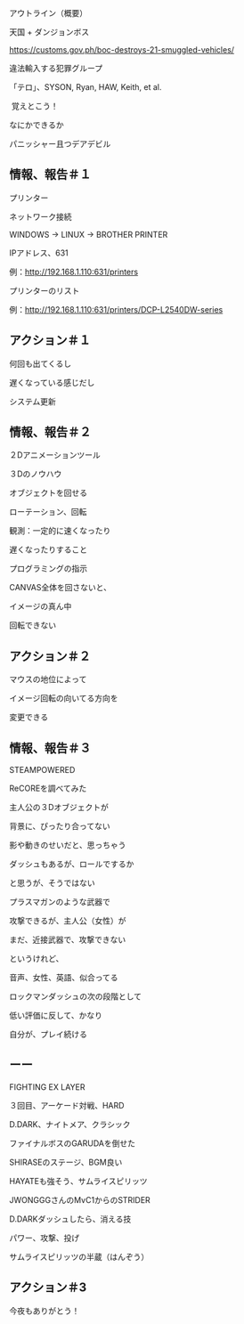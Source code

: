 アウトライン（概要）

天国 + ダンジョンボス

https://customs.gov.ph/boc-destroys-21-smuggled-vehicles/

違法輸入する犯罪グループ

「テロ」、SYSON, Ryan, HAW, Keith, et al.

 覚えとこう！

なにかできるか

パニッシャー且つデアデビル

## 情報、報告＃１

プリンター

ネットワーク接続

WINDOWS -> LINUX -> BROTHER PRINTER

IPアドレス、631

例：http://192.168.1.110:631/printers

プリンターのリスト

例：http://192.168.1.110:631/printers/DCP-L2540DW-series

## アクション＃１

何回も出てくるし

遅くなっている感じだし

システム更新


## 情報、報告＃２

２Dアニメーションツール

３Dのノウハウ

オブジェクトを回せる

ローテーション、回転

観測：一定的に速くなったり

遅くなったりすること

プログラミングの指示

CANVAS全体を回さないと、

イメージの真ん中

回転できない

## アクション＃２

マウスの地位によって

イメージ回転の向いてる方向を

変更できる

## 情報、報告＃３

STEAMPOWERED

ReCOREを調べてみた

主人公の３Dオブジェクトが

背景に、ぴったり合ってない

影や動きのせいだと、思っちゃう

ダッシュもあるが、ロールでするか

と思うが、そうではない

プラスマガンのような武器で

攻撃できるが、主人公（女性）が

まだ、近接武器で、攻撃できない

というけれど、

音声、女性、英語、似合ってる

ロックマンダッシュの次の段階として

低い評価に反して、かなり

自分が、プレイ続ける

## ーー

FIGHTING EX LAYER

３回目、アーケード対戦、HARD

D.DARK、ナイトメア、クラシック

ファイナルボスのGARUDAを倒せた

SHIRASEのステージ、BGM良い

HAYATEも強そう、サムライスピリッツ

JWONGGGさんのMvC1からのSTRIDER

D.DARKダッシュしたら、消える技

パワー、攻撃、投げ

サムライスピリッツの半蔵（はんぞう）


## アクション＃3

今夜もありがとう！
